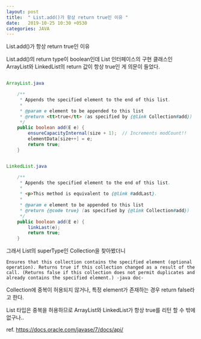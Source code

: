 ```yaml
---
layout: post
title:  " List.add()가 항상 return true인 이유 "
date:   2019-10-25 10:30 +0530
categories: JAVA
---
```


List.add()가 항상 return true인 이유

List.add()의 return type이 boolean인데
List 인터페이스의 구현 클래스인 ArrayList와 LinkedList의 return 값이 항상 true인 게 의문이 들었다.


```java

ArrayList.java

    /**
     * Appends the specified element to the end of this list.
     *
     * @param e element to be appended to this list
     * @return <tt>true</tt> (as specified by {@link Collection#add})
     */
    public boolean add(E e) {
        ensureCapacityInternal(size + 1);  // Increments modCount!!
        elementData[size++] = e;
        return true;
    }


```

```java

LinkedList.java

    /**
     * Appends the specified element to the end of this list.
     *
     * <p>This method is equivalent to {@link #addLast}.
     *
     * @param e element to be appended to this list
     * @return {@code true} (as specified by {@link Collection#add})
     */
    public boolean add(E e) {
        linkLast(e);
        return true;
    }

```

그래서 List의 superType인 Collection을 찾아봤더니

```
Ensures that this collection contains the specified element (optional operation). Returns true if this collection changed as a result of the call. (Returns false if this collection does not permit duplicates and already contains the specified element.) -java doc-
```

Collection에 중복이 허용되지 않거나, 특정 element가 존재하는 경우 return false라고 한다.

List 타입은 중복을 허용하므로 ArrayList와 LinkedList가 항상 true를 리턴 할 수 밖에 없구나..

ref. https://docs.oracle.com/javase/7/docs/api/



